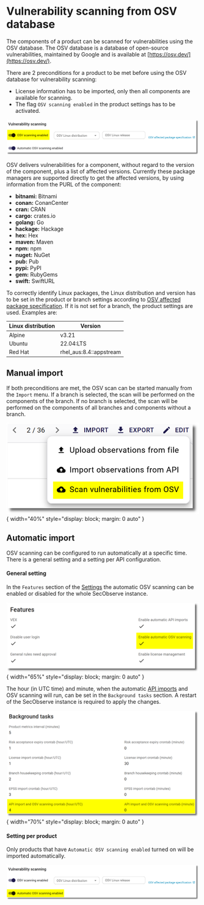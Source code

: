 # Vulnerability scanning from OSV database

The components of a product can be scanned for vulnerabilities using the OSV database. The OSV database is a database of open-source vulnerabilities, maintained by Google and is available at [https://osv.dev/](https://osv.dev/).

There are 2 preconditions for a product to be met before using the OSV database for vulnerability scanning:

* License information has to be imported, only then all components are available for scanning.
* The flag `OSV scanning enabled` in the product settings has to be activated.

![OSV scanning settings](../assets/images/screenshot_osv_scanning_settings_1.png)

OSV delivers vulnerabilities for a component, without regard to the version of the component, plus a list of affected versions. Currently these package managers are supported directly to get the affected versions, by using information from the PURL of the component:

* **bitnami:** Bitnami
* **conan:** ConanCenter
* **cran:** CRAN
* **cargo:** crates.io
* **golang:** Go
* **hackage:** Hackage
* **hex:** Hex
* **maven:** Maven
* **npm:** npm
* **nuget:** NuGet
* **pub:** Pub
* **pypi:** PyPI
* **gem:** RubyGems
* **swift:** SwiftURL

To correctly identify Linux packages, the Linux distribution and version has to be set in the product or branch settings according to [OSV affected package specification](https://ossf.github.io/osv-schema/#affectedpackage-field). If it is not set for a branch, the product settings are used. Examples are:

| Linux distribution | Version   |
|--------------------|-----------|
| Alpine             | v3.21     |
| Ubuntu             | 22.04:LTS |
| Red Hat            | rhel_aus:8.4::appstream |


## Manual import

If both preconditions are met, the OSV scan can be started manually from the `Import` menu. If a branch is selected, the scan will be performed on the components of the branch. If no branch is selected, the scan will be performed on the components of all branches and components without a branch.

![OSV scanning import](../assets/images/screenshot_osv_scanning_import.png){ width="40%" style="display: block; margin: 0 auto" }


## Automatic import

OSV scanning can be configured to run automatically at a specific time. There is a general setting and a setting per API configuration.

#### General setting

In the `Features` section of the [Settings](../getting_started/configuration.md#admininistration-in-secobserve) the automatic OSV scanning can be enabled or disabled for the whole SecObserve instance.

![Settings automatic OSV scanning](../assets/images/screenshot_settings_automatic_osv_scanning.png){ width="65%" style="display: block; margin: 0 auto" }

The hour (in UTC time) and minute, when the automatic [API imports](./api_import.md/#automatic-import) and OSV scanning will run, can be set in the `Background tasks` section. A restart of the SecObserve instance is required to apply the changes.

![Settings automatic OSV scanning](../assets/images/screenshot_settings_background_api_osv.png){ width="70%" style="display: block; margin: 0 auto" }

#### Setting per product

Only products that have `Automatic OSV scanning enabled` turned on will be imported automatically.

![OSV scanning settings](../assets/images/screenshot_osv_scanning_settings_2.png)
